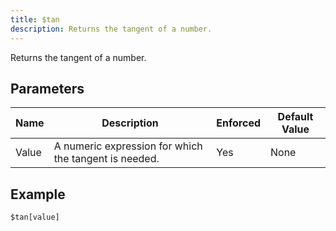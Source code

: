 ```yaml
---
title: $tan
description: Returns the tangent of a number.
---
```


Returns the tangent of a number.
## Parameters
| Name  |                      Description                      | Enforced | Default Value |
|-------|-------------------------------------------------------|----------|---------------|
| Value | A numeric expression for which the tangent is needed. | Yes      | None          |
## Example
```
$tan[value]
```